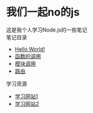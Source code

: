 # 我们一起no的js
这是我个人学习Node.js的一些笔记     
笔记目录
- [Hello World!]
- [函数的调用]
- [模块调用]
- [路由]


学习资源
- [学习网站1]
- [学习网站2]
<!--超链接-->

[Hello World!]: ch_1/HelloWorld.md  
[函数的调用]: ./ch_1/function.md  
[模块调用]: ./markdown/modules_use.md  
[路由]: ./markdown/router.md  




[学习网站1]: http://www.runoob.com/nodejs/nodejs-tutorial.html
[学习网站2]: http://www.yuankuwang.com 

